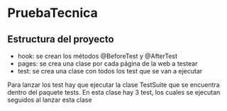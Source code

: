 # PruebaTecnica

## Estructura del proyecto

- hook: se crean los métodos @BeforeTest y @AfterTest
- pages: se crea una clase por cada página de la web a testear
- test: se crea una clase con todos los test que se van a ejecutar


Para lanzar los test hay que ejecutar la clase TestSuite que se encuentra dentro del paquete tests. En esta clase hay 3 test, los cuales se ejecutan seguidos al lanzar esta clase
